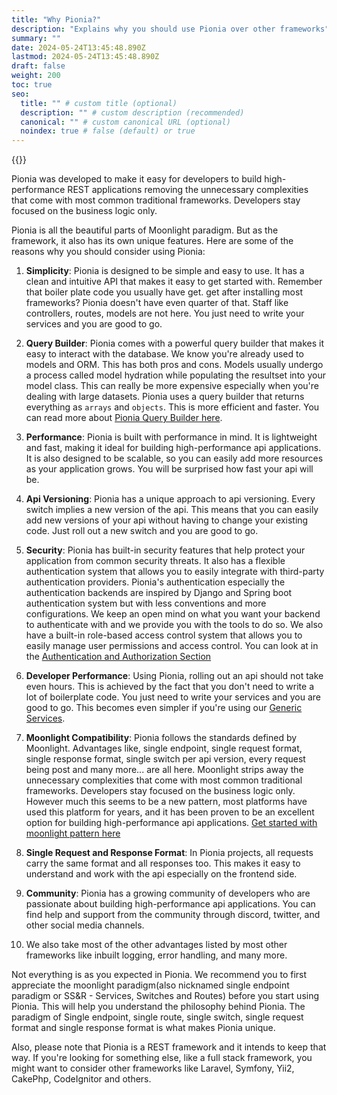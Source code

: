 ```yaml
---
title: "Why Pionia?"
description: "Explains why you should use Pionia over other frameworks"
summary: ""
date: 2024-05-24T13:45:48.890Z
lastmod: 2024-05-24T13:45:48.890Z
draft: false
weight: 200
toc: true
seo:
  title: "" # custom title (optional)
  description: "" # custom description (recommended)
  canonical: "" # custom canonical URL (optional)
  noindex: true # false (default) or true
---
```


{{<picture src="pionia.png" alt="Pionia Logo">}}

Pionia was developed to make it easy for developers to build high-performance REST applications removing the unnecessary
complexities that come with most common traditional frameworks. Developers stay focused on the business logic only.

Pionia is all the beautiful parts of Moonlight paradigm. But as the framework, it also has its own unique features. Here 
are some of the reasons why you should consider using Pionia:

1. **Simplicity**: Pionia is designed to be simple and easy to use. It has a clean and intuitive API that makes it easy 
to get started with. Remember that boiler plate code you usually have get.
get after installing most frameworks? Pionia doesn't have even quarter of that. Staff like controllers, routes, models 
are not here. You just need to write your services and you are good to go.

2. **Query Builder**: Pionia comes with a powerful query builder that makes it easy to interact with the database. We know you're
already used to models and ORM. This has both pros and cons. Models usually undergo a process called model hydration while populating the resultset
into your model class. This can really be more expensive especially when you're dealing with large datasets. Pionia uses a query builder
that returns everything as `arrays` and `objects`. This is more efficient and faster. You can read more about [Pionia Query Builder here](/documentation/database/configuration-getting-started/).

3. **Performance**: Pionia is built with performance in mind. It is lightweight and fast, making it ideal for building 
high-performance api applications. It is also designed to be scalable, so you can easily add more resources as your 
application grows. You will be surprised how fast your api will be.

4. **Api Versioning**: Pionia has a unique approach to api versioning. Every switch implies a new version of the api. 
This means that you can easily add new versions of your api without having to change your existing code. 
Just roll out a new switch and you are good to go.

5. **Security**: Pionia has built-in security features that help protect your application from common security threats.
It also has a flexible authentication system that allows you to easily integrate with third-party authentication providers.
Pionia's authentication especially the authentication backends are inspired by Django and Spring boot authentication 
system but with less conventions and more configurations. We keep an open mind on what you want your backend to authenticate with
and we provide you with the tools to do so. We also have a built-in role-based access control system that allows you to
easily manage user permissions and access control. You can look at in the [Authentication and Authorization Section](/documentation/security-authentication-and-authorization/)

6. **Developer Performance**: Using Pionia, rolling out an api should not take even hours. This is achieved by the fact 
that you don't need to write a lot of boilerplate code. You just need to write your services and you are good to go. This becomes 
even simpler if you're using our [Generic Services](/documentation/generic-services/).

7. **Moonlight Compatibility**: Pionia follows the standards defined by Moonlight. Advantages like, single endpoint, 
single request format, single response format,  single switch per api version, every request being post and many more... are all here.
Moonlight strips away the unnecessary complexities that come with most common traditional frameworks. Developers stay focused on the business logic only.
However much this seems to be a new pattern, most platforms have used this platform for years, and it has been proven to 
be an excellent option for building high-performance api applications. [Get started with moonlight pattern here](/moonlight/moonlight-architecture/)

8. **Single Request and Response Format**: In Pionia projects, all requests carry the same format and all responses too.
This makes it easy to understand and work with the api especially on the frontend side.

9. **Community**: Pionia has a growing community of developers who are passionate about building high-performance api 
applications. You can find help and support from the community through discord, twitter, and other social media channels.

10. We also take most of the other advantages listed by most other frameworks like inbuilt logging, error handling, and many more.

Not everything is as you expected in Pionia. We recommend you to first appreciate the moonlight paradigm(also nicknamed single endpoint paradigm or SS&R - Services, Switches and Routes) before you start using Pionia.
This will help you understand the philosophy behind Pionia. The paradigm of Single endpoint, single route, single switch, single request format and single response format is what makes Pionia unique.

Also, please note that Pionia is a REST framework and it intends to keep that way. If you're looking for something 
else, like a full stack framework, you might want to consider other frameworks like Laravel, Symfony, Yii2, CakePhp, CodeIgnitor and others.


